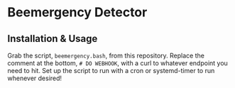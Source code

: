 # Beemergency Detector

## Installation & Usage

Grab the script, `beemergency.bash`, from this repository. Replace the comment at the
bottom, `# DO WEBHOOK`, with a curl to whatever endpoint you need to hit. Set up the
script to run with a cron or systemd-timer to run whenever desired!

